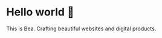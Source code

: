 # Hello world 👋

This is Bea. Crafting beautiful websites and digital products.
<!--
[![ko-fi](https://ko-fi.com/img/githubbutton_sm.svg)](https://ko-fi.com/J3J82Q1KJ)
-->
<!--
**baeyacorpuz/baeyacorpuz** is a ✨ _special_ ✨ repository because its `README.md` (this file) appears on your GitHub profile.

Here are some ideas to get you started:

- 🔭 I’m currently working on ...
- 🌱 I’m currently learning ...
- 👯 I’m looking to collaborate on ...
- 🤔 I’m looking for help with ...
- 💬 Ask me about ...
- 📫 How to reach me: ...
- 😄 Pronouns: ...
- ⚡ Fun fact: ...
-->
